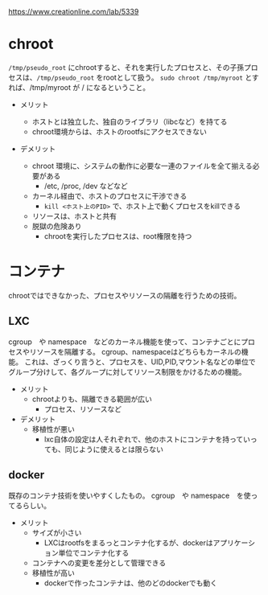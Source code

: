 https://www.creationline.com/lab/5339

# chroot
`/tmp/pseudo_root` にchrootすると、それを実行したプロセスと、その子孫プロセスは、`/tmp/pseudo_root` をrootとして扱う。
`sudo chroot /tmp/myroot` とすれば、/tmp/myroot が / になるということ。

* メリット
  * ホストとは独立した、独自のライブラリ（libcなど）を持てる
  * chroot環境からは、ホストのrootfsにアクセスできない

* デメリット
  * chroot 環境に、システムの動作に必要な一連のファイルを全て揃える必要がある
    * /etc, /proc, /dev などなど
  * カーネル経由で、ホストのプロセスに干渉できる
    * `kill <ホスト上のPID>` で、ホスト上で動くプロセスをkillできる
  * リソースは、ホストと共有
  * 脱獄の危険あり
    * chrootを実行したプロセスは、root権限を持つ

# コンテナ
chrootではできなかった、プロセスやリソースの隔離を行うための技術。

## LXC
cgroup　や namespace　などのカーネル機能を使って、コンテナごとにプロセスやリソースを隔離する。
cgroup、namespaceはどちらもカーネルの機能。
これは、ざっくり言うと、プロセスを、UID,PID,マウント名などの単位でグループ分けして、各グループに対してリソース制限をかけるための機能。

* メリット
  * chrootよりも、隔離できる範囲が広い
    * プロセス、リソースなど
* デメリット
  * 移植性が悪い
    * lxc自体の設定は人それぞれで、他のホストにコンテナを持っていっても、同じように使えるとは限らない

## docker
既存のコンテナ技術を使いやすくしたもの。
cgroup　や namespace　を使ってるらしい。
* メリット
  * サイズが小さい
    * LXCはrootfsをまるっとコンテナ化するが、dockerはアプリケーション単位でコンテナ化する
  * コンテナへの変更を差分として管理できる
  * 移植性が高い
    * dockerで作ったコンテナは、他のどのdockerでも動く

